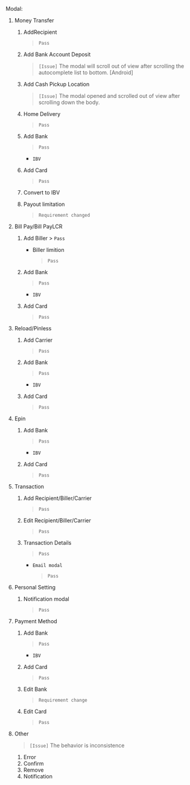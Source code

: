 Modal:
1. Money Transfer
    1. AddRecipient 
        > `Pass`

    1. Add Bank Account Deposit
        > `[Issue]` The modal will scroll out of view after scrolling the autocomplete list to bottom. [Android]

    1. Add Cash Pickup Location
        > `[Issue]` The modal opened and scrolled out of view after scrolling down the body.

    1. Home Delivery
        > `Pass`

    1. Add Bank
        > `Pass`

        * `IBV`
    1. Add Card
        > `Pass`

    1. Convert to IBV
    1. Payout limitation
        > `Requirement changed`

1. Bill Pay/Bill PayLCR
    1. Add Biller
            > `Pass`

        * Biller limition
            > `Pass`

    1. Add Bank
        > `Pass`

        * `IBV`
    1. Add Card
       > `Pass`
        

1. Reload/Pinless
    1. Add Carrier
        > `Pass`
     
    1. Add Bank
        > `Pass`
     
        * `IBV`
    1. Add Card
        > `Pass`
     
1. Epin
    1. Add Bank
        > `Pass`
            
        * `IBV`
    1. Add Card
        > `Pass`

1. Transaction
    1. Add Recipient/Biller/Carrier
        > `Pass`

    1. Edit Recipient/Biller/Carrier
        > `Pass`

    1. Transaction Details
        > `Pass`

        * `Email modal`
            > `Pass`

1. Personal Setting
    1. Notification modal
        > `Pass`

1. Payment Method
    1. Add Bank
        > `Pass`

        * `IBV`
    1. Add Card
        > `Pass`

    1. Edit Bank
        > `Requirement change`

    1. Edit Card
        > `Pass`

1. Other
    > `[Issue]` The behavior is inconsistence

    1. Error
    2. Confirm
    3. Remove
    4. Notification